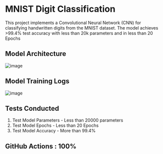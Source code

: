 # MNIST Digit Classification

This project implements a Convolutional Neural Network (CNN) for classifying handwritten digits from the MNIST dataset. 
The model achieves >99.4% test accuracy with less than 20k parameters and in less than 20 Epochs

## Model Architecture

![image](https://github.com/user-attachments/assets/0f90c2f8-9f9d-4a85-8f1c-da926237270a)

## Model Training Logs

![image](https://github.com/user-attachments/assets/2830359d-daf3-4f80-b85f-6f583c78c3a1)

## Tests Conducted

 1. Test Model Parameters - Less than 20000 parameters
 2. Test Model Epochs - Less than 20 Epochs
 3. Test Model Accuracy - More than 99.4%

## GitHub Actions : 100%



